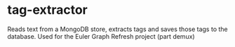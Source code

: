 tag-extractor
=============

Reads text from a MongoDB store, extracts tags and saves those tags to the database.  Used for the Euler Graph Refresh project (part demux)